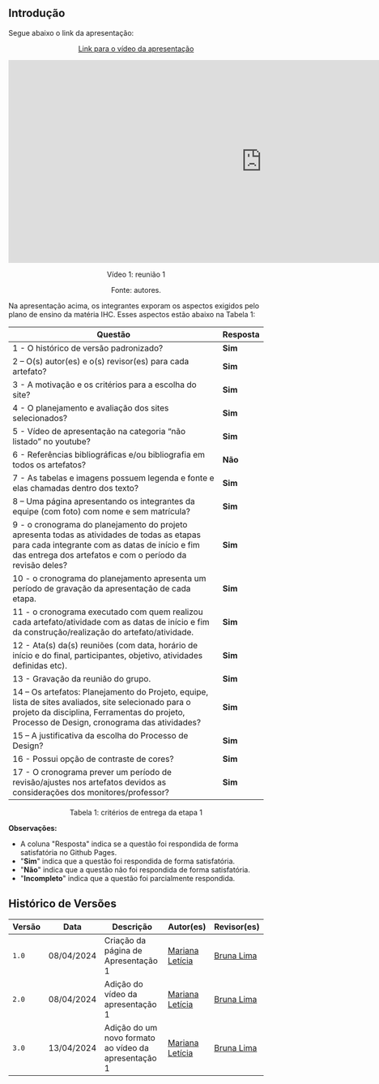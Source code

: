 ## Introdução

<p>Segue abaixo o link da apresentação:</p>

<center>

[Link para o vídeo da apresentação](https://youtu.be/Phbg8mNid14)

<iframe width="1000vw" height="400vh" src="https://www.youtube.com/embed/Phbg8mNid14?si=8GXY_Bha07orwlM-" title="YouTube video player" frameborder="0" allow="accelerometer; autoplay; clipboard-write; encrypted-media; gyroscope; picture-in-picture" allowfullscreen></iframe>

<p>Vídeo 1: reunião 1</p>
Fonte: autores.

</center>

<p>Na apresentação acima, os integrantes exporam os aspectos exigidos pelo plano de ensino da matéria IHC. Esses aspectos estão abaixo na Tabela 1:</p>

| Questão | Resposta |
|---|---|
| 1 - O histórico de versão padronizado? | **Sim** |
| 2 – O(s) autor(es) e o(s) revisor(es) para cada artefato? | **Sim** |
| 3 - A motivação e os critérios para a escolha do site? | **Sim** |
| 4 - O planejamento e avaliação dos sites selecionados? | **Sim** |
| 5 - Vídeo de apresentação na categoria “não listado” no youtube? | **Sim** |
| 6 - Referências bibliográficas e/ou bibliografia em todos os artefatos? | **Não** |
| 7 - As tabelas e imagens possuem legenda e fonte e elas chamadas dentro dos texto? | **Sim** |
| 8 – Uma página apresentando os integrantes da equipe (com foto) com nome e sem matrícula? | **Sim** |
| 9 - o cronograma do planejamento do projeto apresenta todas as atividades de todas as etapas para cada integrante com as datas de início e fim das entrega dos artefatos e com o período da revisão deles? | **Sim** |
| 10 - o cronograma do planejamento apresenta um período de gravação da apresentação de cada etapa. | **Sim** |
| 11 - o cronograma executado com quem realizou cada artefato/atividade com as datas de início e fim da construção/realização do artefato/atividade. | **Sim** |
| 12 - Ata(s) da(s) reuniões (com data, horário de início e do final, participantes, objetivo, atividades definidas etc). | **Sim** |
| 13 - Gravação da reunião do grupo. | **Sim** |
| 14 – Os artefatos: Planejamento do Projeto, equipe, lista de sites avaliados, site selecionado para o projeto da disciplina, Ferramentas do projeto, Processo de Design, cronograma das atividades? | **Sim** |
| 15 – A justificativa da escolha do Processo de Design? | **Sim** |
| 16 - Possui opção de contraste de cores? | **Sim** |
| 17 - O cronograma prever um período de revisão/ajustes nos artefatos devidos as considerações dos monitores/professor? | **Sim** |

<center>

<p>Tabela 1: critérios de entrega da etapa 1</p>

</center>

**Observações:**

* A coluna "Resposta" indica se a questão foi respondida de forma satisfatória no Github Pages.
* "**Sim**" indica que a questão foi respondida de forma satisfatória.
* "**Não**" indica que a questão não foi respondida de forma satisfatória.
* "**Incompleto**" indica que a questão foi parcialmente respondida.

## Histórico de Versões

| Versão |    Data    | Descrição                                 | Autor(es)                                       | Revisor(es)                                    |
| ------ | :--------: | ----------------------------------------- | ----------------------------------------------- | ---------------------------------------------- |
| `1.0`   | 08/04/2024 | Criação da página de Apresentação 1                         | [Mariana Letícia](https://github.com/Marianannn) | [Bruna Lima](https://github.com/libruna)        | 
| `2.0`   | 08/04/2024 | Adição do vídeo da apresentação 1                       | [Mariana Letícia](https://github.com/Marianannn) | [Bruna Lima](https://github.com/libruna)        | 
| `3.0`   | 13/04/2024 | Adição do um novo formato ao vídeo da apresentação 1            | [Mariana Letícia](https://github.com/Marianannn) | [Bruna Lima](https://github.com/libruna)        | 